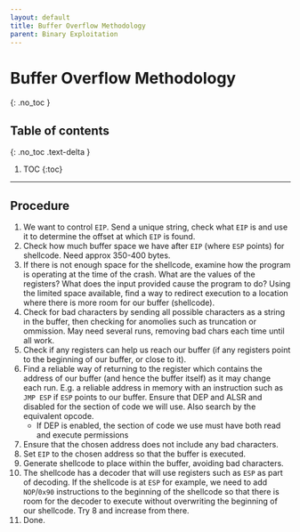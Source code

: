 ```yaml
---
layout: default
title: Buffer Overflow Methodology
parent: Binary Exploitation
---
```


# Buffer Overflow Methodology
{: .no_toc }

## Table of contents
{: .no_toc .text-delta }

1. TOC
{:toc}

---

## Procedure
1. We want to control `EIP`. Send a unique string, check what `EIP` is and use it to determine the offset at which `EIP` is found.
2. Check how much buffer space we have after `EIP` (where `ESP` points) for shellcode. Need approx 350-400 bytes.
3. If there is not enough space for the shellcode, examine how the program is operating at the time of the crash. What are the values of the registers? What does the input provided cause the program to do? Using the limited space available, find a way to redirect execution to a location where there is more room for our buffer (shellcode).
4. Check for bad characters by sending all possible characters as a string in the buffer, then checking for anomolies such as truncation or ommission. May need several runs, removing bad chars each time until all work.
5. Check if any registers can help us reach our buffer (if any registers point to the beginning of our buffer, or close to it).
5. Find a reliable way of returning to the register which contains the address of our buffer (and hence the buffer itself) as it may change each run. E.g. a reliable address in memory with an instruction such as `JMP ESP` if `ESP` points to our buffer. Ensure that DEP and ALSR and disabled for the section of code we will use. Also search by the equivalent opcode.
    - If DEP is enabled, the section of code we use must have both read and execute permissions
6. Ensure that the chosen address does not include any bad characters.
7. Set `EIP` to the chosen address so that the buffer is executed.
8. Generate shellcode to place within the buffer, avoiding bad characters.
9. The shellcode has a decoder that will use registers such as `ESP` as part of decoding. If the shellcode is at `ESP` for example, we need to add `NOP`/`0x90` instructions to the beginning of the shellcode so that there is room for the decoder to execute without overwriting the beginning of our shellcode. Try 8 and increase from there.
10. Done.